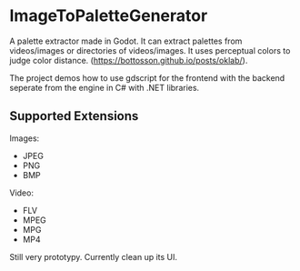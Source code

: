 # ImageToPaletteGenerator
 
A palette extractor made in Godot. It can extract palettes from videos/images or directories of videos/images. It uses perceptual colors to judge color distance. (https://bottosson.github.io/posts/oklab/). 

The project demos how to use gdscript for the frontend with the backend seperate from the engine in C# with .NET libraries.

## Supported Extensions

Images:
- JPEG
- PNG
- BMP

Video:
- FLV
- MPEG
- MPG
- MP4

Still very prototypy. Currently clean up its UI.
